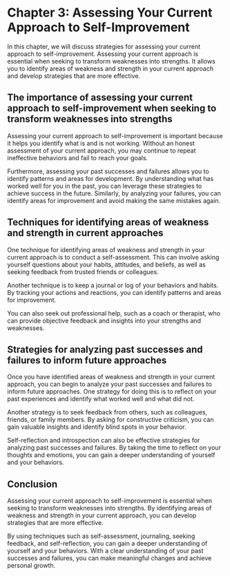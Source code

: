 Chapter 3: Assessing Your Current Approach to Self-Improvement
==============================================================

In this chapter, we will discuss strategies for assessing your current approach to self-improvement. Assessing your current approach is essential when seeking to transform weaknesses into strengths. It allows you to identify areas of weakness and strength in your current approach and develop strategies that are more effective.

The importance of assessing your current approach to self-improvement when seeking to transform weaknesses into strengths
-------------------------------------------------------------------------------------------------------------------------

Assessing your current approach to self-improvement is important because it helps you identify what is and is not working. Without an honest assessment of your current approach, you may continue to repeat ineffective behaviors and fail to reach your goals.

Furthermore, assessing your past successes and failures allows you to identify patterns and areas for development. By understanding what has worked well for you in the past, you can leverage these strategies to achieve success in the future. Similarly, by analyzing your failures, you can identify areas for improvement and avoid making the same mistakes again.

Techniques for identifying areas of weakness and strength in current approaches
-------------------------------------------------------------------------------

One technique for identifying areas of weakness and strength in your current approach is to conduct a self-assessment. This can involve asking yourself questions about your habits, attitudes, and beliefs, as well as seeking feedback from trusted friends or colleagues.

Another technique is to keep a journal or log of your behaviors and habits. By tracking your actions and reactions, you can identify patterns and areas for improvement.

You can also seek out professional help, such as a coach or therapist, who can provide objective feedback and insights into your strengths and weaknesses.

Strategies for analyzing past successes and failures to inform future approaches
--------------------------------------------------------------------------------

Once you have identified areas of weakness and strength in your current approach, you can begin to analyze your past successes and failures to inform future approaches. One strategy for doing this is to reflect on your past experiences and identify what worked well and what did not.

Another strategy is to seek feedback from others, such as colleagues, friends, or family members. By asking for constructive criticism, you can gain valuable insights and identify blind spots in your behavior.

Self-reflection and introspection can also be effective strategies for analyzing past successes and failures. By taking the time to reflect on your thoughts and emotions, you can gain a deeper understanding of yourself and your behaviors.

Conclusion
----------

Assessing your current approach to self-improvement is essential when seeking to transform weaknesses into strengths. By identifying areas of weakness and strength in your current approach, you can develop strategies that are more effective.

By using techniques such as self-assessment, journaling, seeking feedback, and self-reflection, you can gain a deeper understanding of yourself and your behaviors. With a clear understanding of your past successes and failures, you can make meaningful changes and achieve personal growth.
